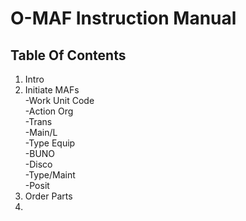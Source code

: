 # O-MAF Instruction Manual

## Table Of Contents

1. Intro
2. Initiate MAFs<br />
-Work Unit Code<br />
-Action Org<br />
-Trans<br />
-Main/L<br />
-Type Equip<br />
-BUNO<br />
-Disco<br />
-Type/Maint<br />
-Posit<br />
3. Order Parts
4. 

